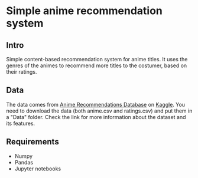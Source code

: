 # Simple anime recommendation system

## Intro
Simple content-based recommendation system for anime titles. It uses the genres of the animes to recommend more titles to the costumer, based on their ratings.

## Data
The data comes from [Anime Recommendations Database](https://www.kaggle.com/CooperUnion/anime-recommendations-database) on [Kaggle](https://www.kaggle.com/). You need to download the data (both anime.csv and ratings.csv) and put them in a "Data" folder. Check the link for more information about the dataset and its features.

## Requirements
* Numpy
* Pandas
* Jupyter notebooks
